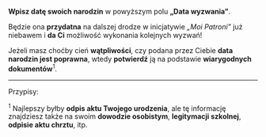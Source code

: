 **Wpisz datę swoich narodzin** w powyższym polu **„Data wyzwania”**.

Będzie ona **przydatna** na dalszej drodze w inicjatywie _„Moi Patroni”_ już niebawem i **da Ci** możliwość wykonania kolejnych wyzwań!

Jeżeli masz choćby cień **wątpliwości**, czy podana przez Ciebie **data narodzin jest poprawna**, wtedy **potwierdź** ją na podstawie **wiarygodnych dokumentów**<sup>1</sup>.

---
Przypisy:

<sup>1</sup> Najlepszy byłby **odpis aktu Twojego urodzenia**, ale tę informację znajdziesz także na swoim **dowodzie osobistym**, **legitymacji szkolnej**, **odpisie aktu chrztu**, itp.





